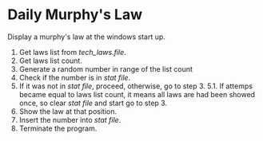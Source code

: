 # Daily Murphy's Law

Display a murphy's law at the windows start up.

1. Get laws list from _tech_laws.file_.
2. Get laws list count.
3. Generate a random number in range of the list count
4. Check if the number is in _stat file_.
5. If it was not in _stat file_, proceed, otherwise, go to step 3.
5.1. If attemps became equal to laws list count, it means all laws are had been showed once, so clear _stat file_ and start go to step 3.
6. Show the law at that position.
7. Insert the number into _stat file_.
8. Terminate the program.

